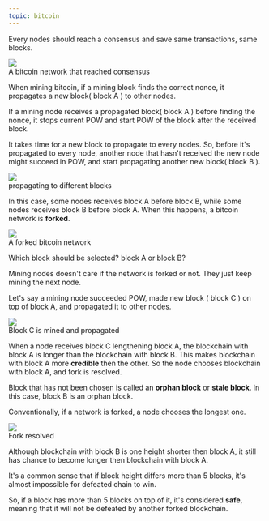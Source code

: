 ```yaml
---
topic: bitcoin
---
```


Every nodes should reach a consensus and save same transactions, same blocks.

<img src="../assets/images/fork_consensus.png" />
<figcaption>A bitcoin network that reached consensus</figcaption>


When mining bitcoin, if a mining block finds the correct nonce, it propagates a new block( block A ) to other nodes.

If a mining node receives a propagated block( block A ) before finding the nonce, it stops current POW and start POW of the block after the received block.

It takes time for a new block to propagate to every nodes. So, before it's propagated to every node, another node that hasn't received the new node might succeed in POW, and start propagating another new block( block B ).

<img src="../assets/images/fork_conflict.png" />
<figcaption>propagating to different blocks</figcaption>

In this case, some nodes receives block A before block B, while some nodes receives block B before block A. When this happens, a bitcoin network is **forked**.

<img src="../assets/images/fork_conflict2.png" />
<figcaption>A forked bitcoin network </figcaption>

Which block should be selected? block A or block B?

Mining nodes doesn't care if the network is forked or not. They just keep mining the next node.

Let's say a mining node succeeded POW, made new block ( block C ) on top of block A, and propagated it to other nodes.

<img src="../assets/images/fork_resolving.png" />
<figcaption>Block C is mined and propagated</figcaption>

When a node receives block C lengthening block A, the blockchain with block A is longer than the blockchain with block B. This makes blockchain with block A more **credible** then the other. So the node chooses blockchain with block A, and fork is resolved.

Block that has not been chosen is called an **orphan block** or **stale block**. In this case, block B is an orphan block.

Conventionally, if a network is forked, a node chooses the longest one.

<img src="../assets/images/fork_resolved.png" />
<figcaption>Fork resolved</figcaption>

Although blockchain with block B is one height shorter then block A, it still has chance to become longer then blockchain with block A.

It's a common sense that if block height differs more than 5 blocks, it's almost impossible for defeated chain to win.

So, if a block has more than 5 blocks on top of it, it's considered **safe**, meaning that it will not be defeated by another forked blockchain.